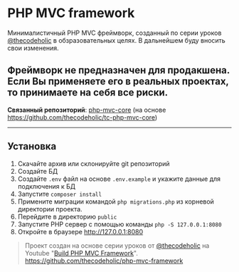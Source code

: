# PHP MVC framework
Минималистичный PHP MVC фреймворк, созданный по серии уроков [@thecodeholic](https://github.com/thecodeholic) в обзразовательных целях. В дальнейшем буду вносить свои изменения.

## Фреймворк не предназначен для продакшена. Если Вы применяете его в реальных проектах, то принимаете на себя все риски.
**Связанный репозиторий**: [php-mvc-core](https://github.com/twent/php-mvc-core) (на основе https://github.com/thecodeholic/tc-php-mvc-core)

----
## Установка

1. Скачайте архив или склонируйте git репозиторий
2. Создайте БД
3. Создайте `.env` файл на основе `.env.example` и укажите данные для подключения к БД
4. Запустите `composer install`
5. Примените миграции командой `php migrations.php` из корневой директории проекта.
6. Перейдите в директорию `public`
7. Запустите PHP сервер с помощью команды `php -S 127.0.0.1:8080`
8. Откройте в браузере http://127.0.0.1:8080


> Проект создан на основе серии уроков от [@thecodeholic](https://github.com/thecodeholic) на Youtube "[Build PHP MVC Framework](https://www.youtube.com/playlist?list=PLLQuc_7jk__Uk_QnJMPndbdKECcTEwTA1)". https://github.com/thecodeholic/php-mvc-framework
